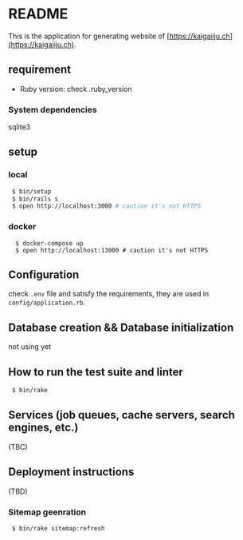 # README

This is the application for generating website of [https://kaigaiiju.ch](https://kaigaiiju.ch).

## requirement

 * Ruby version: check .ruby_version

### System dependencies

sqlite3

## setup

### local

```bash
 $ bin/setup
 $ bin/rails s
 $ open http://localhost:3000 # caution it's not HTTPS
```

### docker

```
  $ docker-compose up
  $ open http://localhost:13000 # caution it's not HTTPS
```

## Configuration

check `.env` file and satisfy the requirements, they are used in `config/application.rb`.

## Database creation && Database initialization

not using yet

## How to run the test suite and linter

```bash
 $ bin/rake
```

## Services (job queues, cache servers, search engines, etc.)

(TBC)

## Deployment instructions

(TBD)

### Sitemap geenration

```bash
 $ bin/rake sitemap:refresh
```

